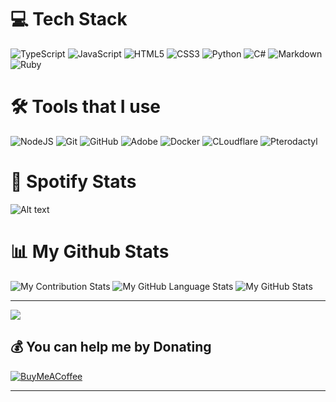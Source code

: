 # 💻 Tech Stack
![TypeScript](https://img.shields.io/badge/typescript-%23007ACC.svg?style=for-the-badge&logo=typescript&logoColor=white) ![JavaScript](https://img.shields.io/badge/javascript-%23323330.svg?style=for-the-badge&logo=javascript&logoColor=%23F7DF1E) ![HTML5](https://img.shields.io/badge/html5-%23E34F26.svg?style=for-the-badge&logo=html5&logoColor=white) ![CSS3](https://img.shields.io/badge/css3-%231572B6.svg?style=for-the-badge&logo=css3&logoColor=white) <img alt="Python" src="https://img.shields.io/badge/python%20-%2314354C.svg?&style=for-the-badge&logo=python&logoColor=white"/>  <img alt="C#" src="https://img.shields.io/badge/c%23%20-%23239120.svg?&style=for-the-badge&logo=csharp&logoColor=white"/> <img alt="Markdown" src="https://img.shields.io/badge/markdown-%23000000.svg?&style=for-the-badge&logo=markdown&logoColor=white"/> <img alt="Ruby" src="https://img.shields.io/badge/ruby%20-%23FF0000.svg?&style=for-the-badge&logo=ruby&logoColor=white"/>

# 🛠 Tools that I use
<p>
    <img alt="NodeJS" src="https://img.shields.io/badge/node.js%20-%2343853D.svg?&style=for-the-badge&logo=node.js&logoColor=white"/>
    <img alt="Git" src="https://img.shields.io/badge/git%20-%23F05033.svg?&style=for-the-badge&logo=git&logoColor=white"/>
    <img alt="GitHub" src="https://img.shields.io/badge/github%20-%23121011.svg?&style=for-the-badge&logo=github&logoColor=white"/>
    <img alt="Adobe" src="https://img.shields.io/badge/adobe%20-%23FF0000.svg?&style=for-the-badge&logo=adobe&logoColor=white"/>
    <img alt="Docker" src="https://img.shields.io/badge/docker%20-%230db7ed.svg?&style=for-the-badge&logo=docker&logoColor=white"/>
    <img alt="CLoudflare" src="https://img.shields.io/badge/Cloudflare%20-%23F05033.svg?&style=for-the-badge&logo=Cloudflare&logoColor=white"/>
    <img alt="Pterodactyl" src="https://img.shields.io/badge/Pterodactyl%20-%2314354C.svg?&style=for-the-badge&logo=Pterodactyl&logoColor=white"/>
</p>

# 🎵 Spotify Stats
![Alt text](https://spotify-recently-played-readme.vercel.app/api?user=tanner234556)

# 📊 My Github Stats
![My Contribution Stats](https://github-contribution-stats.vercel.app/api/?username=soundphoenix428)
![My GitHub Language Stats](https://github-readme-stats.vercel.app/api/top-langs/?username=soundphoenix428&langs_count=5&theme=react) 
![My GitHub Stats](https://github-readme-stats.vercel.app/api/?username=soundphoenix428&count_private=true&theme=react&showicons=true)
_______________________________________________________________________________________________________________________________________________________________________________________________________
[![](https://visitcount.itsvg.in/api?id=SoundPhoenix248&label=Profile%20Views&color=9&pretty=true)](https://visitcount.itsvg.in)

## 💰 You can help me by Donating
  [![BuyMeACoffee](https://img.shields.io/badge/Buy%20Me%20a%20Coffee-ffdd00?style=for-the-badge&logo=buy-me-a-coffee&logoColor=black)](https://buymeacoffee.com/tannerschermerhorn) 
________________________________________________________________________________________________________________________________________________________________________________________



